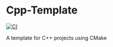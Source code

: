 # Cpp-Template

[![CI](https://github.com/KaiserLancelot/Cpp-Template/workflows/CI/badge.svg)](https://github.com/KaiserLancelot/Cpp-Template/actions)

A template for C++ projects using CMake
